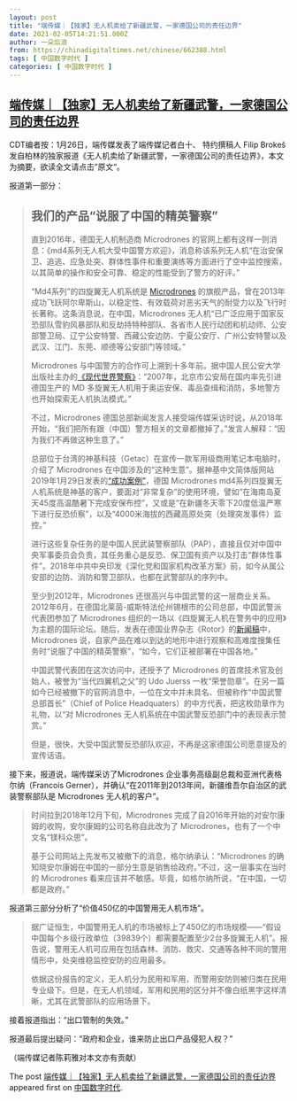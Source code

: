 ```yaml
---
layout: post
title: "端传媒｜【独家】无人机卖给了新疆武警，一家德国公司的责任边界"
date: 2021-02-05T14:21:51.000Z
author: 一朵后浪
from: https://chinadigitaltimes.net/chinese/662388.html
tags: [ 中国数字时代 ]
categories: [ 中国数字时代 ]
---
```

<!--1612534911000-->
[端传媒｜【独家】无人机卖给了新疆武警，一家德国公司的责任边界](https://chinadigitaltimes.net/chinese/662388.html)
------

<div>
<p>CDT编者按：1月26日，端传媒发表了端传媒记者白十、 特约撰稿人 Filip Brokeš 发自柏林的独家报道《无人机卖给了新疆武警，一家德国公司的责任边界》，本文为摘要，欲读全文请点击”原文“。</p><p>报道第一部分：</p><blockquote><h2>我们的产品“说服了中国的精英警察”</h2><p>直到2016年，德国无人机制造商 Microdrones 的官网上都有这样一则消息：《md4系列无人机大受中国警方欢迎》，消息称该系列无人机“在治安保卫、追逃、应急处突、群体性事件和重要演练等方面进行了空中监控搜索，以其简单的操作和安全可靠、稳定的性能受到了警方的好评。”</p><p>“Md4系列”的四旋翼无人机系统是 <a href="https://www.microdrones.com/cn/team/our-story/">Microdrones</a> 的旗舰产品，曾在2013年成功飞跃阿尔卑斯山，以稳定性、有效载荷对恶劣天气的耐受力以及飞行时长著称。这条消息说，在中国，Microdrones 无人机“已广泛应用于国家反恐部队雪豹风暴部队和反劫持特种部队、各省市人民行动团和机动师、公安部警卫局、辽宁公安特警、西藏公安边防、宁夏公安厅、广州公安特警以及武汉、江门、东莞、顺德等公安部门等领域。”</p><p>Microdrones 与中国警方的合作可上溯到十多年前。据中国人民公安大学出版社主办的<a href="http://www.cppsup.com.cn/news/show.aspx?id=7268">《现代世界警察》</a>：“2007年，北京市公安局在国内率先引进德国生产的 MD 多旋翼无人机用于奥运安保、毒品查缉和消防，多地警方也开始探索无人机执法模式。”</p><p>不过，Microdrones 德国总部新闻发言人接受端传媒采访时说，从2018年开始，“我们把所有跟（中国）警方相关的文章都撤掉了。”发言人解释：“因为我们不再做这种生意了。”</p><p>总部位于台湾的神基科技（Getac）在宣传一款军用级商用笔记本电脑时，介绍了 Microdrones 在中国涉及的“这种生意”。据神基中文简体版网站2019年1月29日发表的<a href="https://www.getac.com.cn/success-stories/%E5%9B%9B%E6%97%8B%E7%BF%BC%E6%97%A0%E4%BA%BA%E6%9C%BA%E7%B3%BB%E7%BB%9F%E9%87%87%E7%94%A8x500%E5%AE%9A%E5%88%B6%E5%9C%B0%E9%9D%A2%E7%AB%99%E7%B3%BB%E7%BB%9F/">“成功案例”</a>，德国 Microdrones md4系列四旋翼无人机系统是神基的客户，要面对“非常复杂”的使用环境，譬如“在海南岛夏天45度高温酷暑下完成安保布控”，又或是“在新疆冬天零下20度低温严寒下进行反恐侦察”，以及“4000米海拔的西藏高原处突（处理突发事件）监控。”</p><p>进行这些复杂任务的是中国人民武装警察部队（PAP），直接且仅对中国中央军事委员会负责，其任务重心是反恐、保卫国有资产以及打击“群体性事件”。2018年中共中央印发《深化党和国家机构改革方案》前，如今从属公安部的边防、消防和警卫部队，也都在武警部队的序列中。</p><p>至少到2012年，Microdrones 还很高兴与中国武警的这一层商业关系。2012年6月，在德国北莱茵-威斯特法伦州锡根市的公司总部，中国武警派代表团参加了 Microdrones 组织的一场以《四旋翼无人机在警务中的应用》为主题的国际论坛。随后，发表在德国业界杂志《Rotor》的<a href="https://www.rotor-magazin.com/chinesische-eliteeinheiten-setzen-auf-deutsche-technik/">新闻稿</a>中，Microdrones 说，自家产品在难以到达的地形中进行观察和高难度搜集任务时“说服了中国的精英警察”，“如今，它们正被部署在中国各地。”</p><p>中国武警代表团在这次访问中，还授予了 Microdrones 的首席技术官及创始人，被誉为“当代四翼机之父”的 Udo Juerss 一枚“荣誉勋章”。在另一篇如今已经被撤下的官网消息中，一位在文中并未具名、但被称作“中国武警总部首长”（Chief of Police Headquaters）的中方代表，把这枚勋章作为礼物，以“对 Microdrones 无人机系统在中国武警反恐部门中的表现表示赞赏。”</p><p>但是，很快，大受中国武警反恐部队欢迎，不再是这家德国公司愿意提及的宣传话语。</p></blockquote><p>接下来，报道说，端传媒采访了Microdrones 企业事务高级副总裁和亚洲代表格尔纳（Francois Gerner），并确认“在2011年到2013年间，新疆维吾尔自治区的武装警察部队是 Microdrones 无人机的客户”。</p><blockquote><p>时间拉到2018年12月下旬，Microdrones 完成了自2016年开始的对安尔康姆的收购，安尔康姆的公司名称自此改为了 Microdrones，也有了一个中文名“镁科众思”。</p><p>基于公司网站上先发布又被撤下的消息，格尔纳承认：“Microdrones 的确知晓安尔康姆在中国的一部分生意是销售给政府。”不过，这一层事实在当时的 Microdrones 看来应该并不敏感。毕竟，如格尔纳所说，“在中国，一切都是政府。”</p></blockquote><p>报道第三部分分析了“价值450亿的中国警用无人机市场”。</p><blockquote><p>据广证恒生，中国警用无人机的市场被标上了450亿的市场规模——“假设中国每个乡级行政单位（39839个）都需要配置至少2台多旋翼无人机”。报告说，警用无人机可应用在包括森林、消防、救灾、交通等各种不同的警用情形中，处突维稳监控安防的应用最多。</p><p>依据这份报告的定义，无人机分为民用和军用，而警用安防则被归类在民用专业级下。但是，在无人机领域，军用和民用的区分并不像白纸黑字这样清晰，尤其在武警部队的应用场景下。</p></blockquote><p>接着报道指出：“出口管制的失效。”</p><p>报道最后提出疑问：“政府和企业，谁来防止出口产品侵犯人权？”</p><p>（端传媒记者陈莉雅对本文亦有贡献）</p><p>The post <a rel="nofollow" href="https://chinadigitaltimes.net/chinese/662388.html">端传媒｜【独家】无人机卖给了新疆武警，一家德国公司的责任边界</a> appeared first on <a rel="nofollow" href="https://chinadigitaltimes.net/chinese">中国数字时代</a>.</p>
</div>
